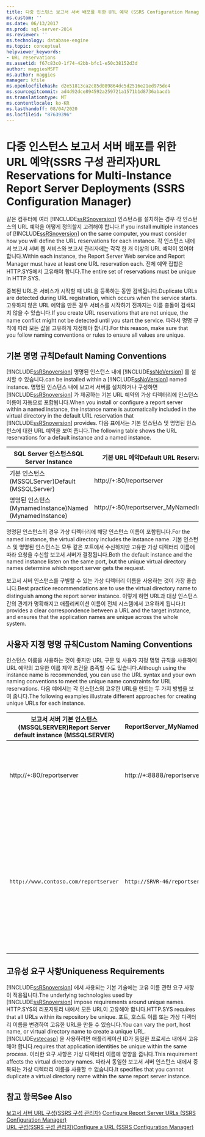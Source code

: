 ```yaml
---
title: 다중 인스턴스 보고서 서버 배포를 위한 URL 예약 (SSRS Configuration Manager) | Microsoft Docs
ms.custom: ''
ms.date: 06/13/2017
ms.prod: sql-server-2014
ms.reviewer: ''
ms.technology: database-engine
ms.topic: conceptual
helpviewer_keywords:
- URL reservations
ms.assetid: f67c83c0-1f74-42bb-bfc1-e50c38152d3d
author: maggiesMSFT
ms.author: maggies
manager: kfile
ms.openlocfilehash: d2e51813ca2c85d089864dc5d2516e21ed975de4
ms.sourcegitcommit: ad4d92dce894592a259721a1571b1d8736abacdb
ms.translationtype: MT
ms.contentlocale: ko-KR
ms.lasthandoff: 08/04/2020
ms.locfileid: "87639396"
---
```

# <a name="url-reservations-for-multi-instance-report-server-deployments--ssrs-configuration-manager"></a><span data-ttu-id="b597e-102">다중 인스턴스 보고서 서버 배포를 위한 URL 예약(SSRS 구성 관리자)</span><span class="sxs-lookup"><span data-stu-id="b597e-102">URL Reservations for Multi-Instance Report Server Deployments  (SSRS Configuration Manager)</span></span>
  <span data-ttu-id="b597e-103">같은 컴퓨터에 여러 [!INCLUDE[ssRSnoversion](../../includes/ssrsnoversion-md.md)] 인스턴스를 설치하는 경우 각 인스턴스의 URL 예약을 어떻게 정의할지 고려해야 합니다.</span><span class="sxs-lookup"><span data-stu-id="b597e-103">If you install multiple instances of [!INCLUDE[ssRSnoversion](../../includes/ssrsnoversion-md.md)] on the same computer, you must consider how you will define the URL reservations for each instance.</span></span> <span data-ttu-id="b597e-104">각 인스턴스 내에서 보고서 서버 웹 서비스와 보고서 관리자에는 각각 한 개 이상의 URL 예약이 있어야 합니다.</span><span class="sxs-lookup"><span data-stu-id="b597e-104">Within each instance, the Report Server Web service and Report Manager must have at least one URL reservation each.</span></span> <span data-ttu-id="b597e-105">전체 예약 집합은 HTTP.SYS에서 고유해야 합니다.</span><span class="sxs-lookup"><span data-stu-id="b597e-105">The entire set of reservations must be unique in HTTP.SYS.</span></span>  
  
 <span data-ttu-id="b597e-106">중복된 URL은 서비스가 시작할 때 URL을 등록하는 동안 검색됩니다.</span><span class="sxs-lookup"><span data-stu-id="b597e-106">Duplicate URLs are detected during URL registration, which occurs when the service starts.</span></span> <span data-ttu-id="b597e-107">고유하지 않은 URL 예약을 만든 경우 서비스를 시작하기 전까지는 이름 충돌이 검색되지 않을 수 있습니다.</span><span class="sxs-lookup"><span data-stu-id="b597e-107">If you create URL reservations that are not unique, the name conflict might not be detected until you start the service.</span></span> <span data-ttu-id="b597e-108">따라서 명명 규칙에 따라 모든 값을 고유하게 지정해야 합니다.</span><span class="sxs-lookup"><span data-stu-id="b597e-108">For this reason, make sure that you follow naming conventions or rules to ensure all values are unique.</span></span>  
  
## <a name="default-naming-conventions"></a><span data-ttu-id="b597e-109">기본 명명 규칙</span><span class="sxs-lookup"><span data-stu-id="b597e-109">Default Naming Conventions</span></span>  
 [!INCLUDE[ssRSnoversion](../../includes/ssrsnoversion-md.md)] <span data-ttu-id="b597e-110">명명된 인스턴스 내에 [!INCLUDE[ssNoVersion](../../includes/ssnoversion-md.md)] 를 설치할 수 있습니다.</span><span class="sxs-lookup"><span data-stu-id="b597e-110">can be installed within a [!INCLUDE[ssNoVersion](../../includes/ssnoversion-md.md)] named instance.</span></span> <span data-ttu-id="b597e-111">명명된 인스턴스 내에 보고서 서버를 설치하거나 구성하면 [!INCLUDE[ssRSnoversion](../../includes/ssrsnoversion-md.md)] 가 제공하는 기본 URL 예약의 가상 디렉터리에 인스턴스 이름이 자동으로 포함됩니다.</span><span class="sxs-lookup"><span data-stu-id="b597e-111">When you install or configure a report server within a named instance, the instance name is automatically included in the virtual directory in the default URL reservation that [!INCLUDE[ssRSnoversion](../../includes/ssrsnoversion-md.md)] provides.</span></span> <span data-ttu-id="b597e-112">다음 표에서는 기본 인스턴스 및 명명된 인스턴스에 대한 URL 예약을 보여 줍니다.</span><span class="sxs-lookup"><span data-stu-id="b597e-112">The following table shows the URL reservations for a default instance and a named instance.</span></span>  
  
|<span data-ttu-id="b597e-113">SQL Server 인스턴스</span><span class="sxs-lookup"><span data-stu-id="b597e-113">SQL Server Instance</span></span>|<span data-ttu-id="b597e-114">기본 URL 예약</span><span class="sxs-lookup"><span data-stu-id="b597e-114">Default URL Reservation</span></span>|  
|-------------------------|-----------------------------|  
|<span data-ttu-id="b597e-115">기본 인스턴스(MSSQLServer)</span><span class="sxs-lookup"><span data-stu-id="b597e-115">Default (MSSQLServer)</span></span>|http://+:80/reportserver|  
|<span data-ttu-id="b597e-116">명명된 인스턴스(MynamedInstance)</span><span class="sxs-lookup"><span data-stu-id="b597e-116">Named (MynamedInstance)</span></span>|http://+:80/reportserver_MyNamedInstance|  
  
 <span data-ttu-id="b597e-117">명명된 인스턴스의 경우 가상 디렉터리에 해당 인스턴스 이름이 포함됩니다.</span><span class="sxs-lookup"><span data-stu-id="b597e-117">For the named instance, the virtual directory includes the instance name.</span></span> <span data-ttu-id="b597e-118">기본 인스턴스 및 명명된 인스턴스는 모두 같은 포트에서 수신하지만 고유한 가상 디렉터리 이름에 따라 요청을 수신할 보고서 서버가 결정됩니다.</span><span class="sxs-lookup"><span data-stu-id="b597e-118">Both the default instance and the named instance listen on the same port, but the unique virtual directory names determine which report server gets the request.</span></span>  
  
 <span data-ttu-id="b597e-119">보고서 서버 인스턴스를 구별할 수 있는 가상 디렉터리 이름을 사용하는 것이 가장 좋습니다.</span><span class="sxs-lookup"><span data-stu-id="b597e-119">Best practice recommendations are to use the virtual directory name to distinguish among the report server instance.</span></span> <span data-ttu-id="b597e-120">이렇게 하면 URL과 대상 인스턴스 간의 관계가 명확해지고 애플리케이션 이름이 전체 시스템에서 고유하게 됩니다.</span><span class="sxs-lookup"><span data-stu-id="b597e-120">It provides a clear correspondence between a URL and the target instance, and ensures that the application names are unique across the whole system.</span></span>  
  
## <a name="custom-naming-conventions"></a><span data-ttu-id="b597e-121">사용자 지정 명명 규칙</span><span class="sxs-lookup"><span data-stu-id="b597e-121">Custom Naming Conventions</span></span>  
 <span data-ttu-id="b597e-122">인스턴스 이름을 사용하는 것이 좋지만 URL 구문 및 사용자 지정 명명 규칙을 사용하여 URL 예약의 고유한 이름 제약 조건을 충족할 수도 있습니다.</span><span class="sxs-lookup"><span data-stu-id="b597e-122">Although using the instance name is recommended, you can use the URL syntax and your own naming conventions to meet the unique name constraints for URL reservations.</span></span> <span data-ttu-id="b597e-123">다음 예에서는 각 인스턴스의 고유한 URL을 만드는 두 가지 방법을 보여 줍니다.</span><span class="sxs-lookup"><span data-stu-id="b597e-123">The following examples illustrate different approaches for creating unique URLs for each instance.</span></span>  
  
|<span data-ttu-id="b597e-124">보고서 서버 기본 인스턴스(MSSQLSERVER)</span><span class="sxs-lookup"><span data-stu-id="b597e-124">Report Server default instance (MSSQLSERVER)</span></span>|<span data-ttu-id="b597e-125">ReportServer_MyNamedInstance</span><span class="sxs-lookup"><span data-stu-id="b597e-125">ReportServer_MyNamedInstance</span></span>|<span data-ttu-id="b597e-126">고유성</span><span class="sxs-lookup"><span data-stu-id="b597e-126">Uniqueness</span></span>|  
|----------------------------------------------------|-----------------------------------|----------------|  
|http://+:80/reportserver|http://+:8888/reportserver|<span data-ttu-id="b597e-127">각 인스턴스가 다른 포트에서 수신합니다.</span><span class="sxs-lookup"><span data-stu-id="b597e-127">Each instance listens on a different port.</span></span>|  
|`http://www.contoso.com/reportserver`|`http://SRVR-46/reportserver`|<span data-ttu-id="b597e-128">각 인스턴스가 다른 서버 이름(정규화된 도메인 이름 및 컴퓨터 이름)에 응답합니다.</span><span class="sxs-lookup"><span data-stu-id="b597e-128">Each instance responds to different server names (fully qualified domain name, and machine name).</span></span>|  
  
## <a name="uniqueness-requirements"></a><span data-ttu-id="b597e-129">고유성 요구 사항</span><span class="sxs-lookup"><span data-stu-id="b597e-129">Uniqueness Requirements</span></span>  
 <span data-ttu-id="b597e-130">[!INCLUDE[ssRSnoversion](../../includes/ssrsnoversion-md.md)] 에서 사용되는 기본 기술에는 고유 이름 관련 요구 사항이 적용됩니다.</span><span class="sxs-lookup"><span data-stu-id="b597e-130">The underlying technologies used by [!INCLUDE[ssRSnoversion](../../includes/ssrsnoversion-md.md)] impose requirements around unique names.</span></span> <span data-ttu-id="b597e-131">HTTP.SYS의 리포지토리 내에서 모든 URL이 고유해야 합니다.</span><span class="sxs-lookup"><span data-stu-id="b597e-131">HTTP.SYS requires that all URLs within its repository be unique.</span></span> <span data-ttu-id="b597e-132">포트, 호스트 이름 또는 가상 디렉터리 이름을 변경하여 고유한 URL을 만들 수 있습니다.</span><span class="sxs-lookup"><span data-stu-id="b597e-132">You can vary the port, host name, or virtual directory name to create a unique URL.</span></span> [!INCLUDE[vstecasp](../../includes/vstecasp-md.md)] <span data-ttu-id="b597e-133">을 사용하려면 애플리케이션 ID가 동일한 프로세스 내에서 고유해야 합니다.</span><span class="sxs-lookup"><span data-stu-id="b597e-133">requires that application identities be unique within the same process.</span></span> <span data-ttu-id="b597e-134">이러한 요구 사항은 가상 디렉터리 이름에 영향을 줍니다.</span><span class="sxs-lookup"><span data-stu-id="b597e-134">This requirement affects the virtual directory names.</span></span> <span data-ttu-id="b597e-135">따라서 동일한 보고서 서버 인스턴스 내에서 중복되는 가상 디렉터리 이름을 사용할 수 없습니다.</span><span class="sxs-lookup"><span data-stu-id="b597e-135">It specifies that you cannot duplicate a virtual directory name within the same report server instance.</span></span>  
  
## <a name="see-also"></a><span data-ttu-id="b597e-136">참고 항목</span><span class="sxs-lookup"><span data-stu-id="b597e-136">See Also</span></span>  
 <span data-ttu-id="b597e-137">[보고서 서버 URL 구성&#40;SSRS 구성 관리자&#41;](configure-report-server-urls-ssrs-configuration-manager.md) </span><span class="sxs-lookup"><span data-stu-id="b597e-137">[Configure Report Server URLs  &#40;SSRS Configuration Manager&#41;](configure-report-server-urls-ssrs-configuration-manager.md) </span></span>  
 [<span data-ttu-id="b597e-138">URL 구성&#40;SSRS 구성 관리자&#41;</span><span class="sxs-lookup"><span data-stu-id="b597e-138">Configure a URL  &#40;SSRS Configuration Manager&#41;</span></span>](configure-a-url-ssrs-configuration-manager.md)  
  
  
